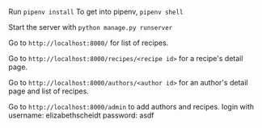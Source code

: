 Run `pipenv install`
To get into pipenv, `pipenv shell`

Start the server with `python manage.py runserver`

Go to `http://localhost:8000/` for list of recipes.

Go to `http://localhost:8000/recipes/<recipe id>` for a recipe's detail page.

Go to `http://localhost:8000/authors/<author id>` for an author's detail page and list of recipes.

Go to `http://localhost:8000/admin` to add authors and recipes.
login with
username: elizabethscheidt
password: asdf
